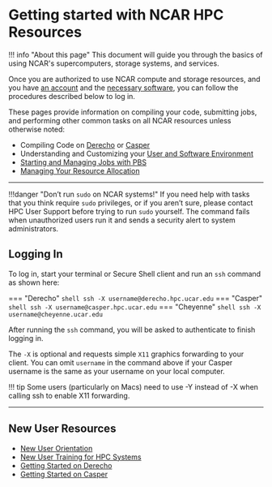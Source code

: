 # Getting started with NCAR HPC Resources

!!! info "About this page"
	This document will guide you through the basics of using NCAR's
	supercomputers, storage systems, and services.


Once you are authorized to use NCAR compute and storage resources, and you have [an account](./accounts/index.md) and the [necessary software](../environment-and-software/index.md), you can follow the procedures described below to log in.


These pages provide information on compiling your code, submitting jobs, and performing other common tasks on all NCAR resources unless otherwise noted:


* Compiling Code on [Derecho](../compute-systems/derecho/compiling-code-on-derecho/index.md) or [Casper](../compute-systems/casper/compiling-code-on-casper/index.md)
* Understanding and Customizing your [User and Software Environment](../environment-and-software/index.md )
* [Starting and Managing Jobs with PBS](../pbs/index.md)
* [Managing Your Resource Allocation](../allocations/index.md)

---

!!!danger "Don’t run `sudo` on NCAR systems!"
    If you need help with tasks that you think require `sudo` privileges, or if you aren’t sure, please contact HPC User Support before trying to run `sudo` yourself. The command fails when unauthorized users run it and sends a security alert to system administrators.


## Logging In

To log in, start your terminal or Secure Shell client and run an `ssh` command as shown here:


=== "Derecho"
    ``` shell
	ssh -X username@derecho.hpc.ucar.edu
	```
=== "Casper"
	``` shell
	ssh -X username@casper.hpc.ucar.edu
	```
=== "Cheyenne"
	``` shell
	ssh -X username@cheyenne.ucar.edu
	```

After running the `ssh` command, you will be asked to authenticate to finish logging in.


The `-X` is optional and requests simple `X11` graphics forwarding to your client.  You can omit `username` in the command above if your Casper username is the same as your  username on your local computer.


!!! tip
    Some users (particularly on Macs) need to use -Y instead of -X when calling ssh to enable X11 forwarding.

---

## New User Resources
* [New User Orientation](../tutorials/new-user-training.md)
* [New User Training for HPC Systems](https://www.youtube.com/watch?v=CK5Hcl2eEj4)
* [Getting Started on Derecho](../compute-systems/derecho/index.md)
* [Getting Started on Casper](../compute-systems/casper/index.md)
